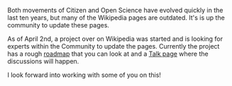 <!--
.. title: Announcing Open Cit Sci Pages Update On Wikipedia
.. slug: announcing-open-cit-sci-pages-update-on-wikipedia
.. date: 2019-04-03 13:26:48 UTC-04:00
.. tags: Wikipedia, Open Science, Citizen Science, Project, Roadmap, News
.. category: 
.. link: 
.. description: 
.. type: text
-->

Both movements of Citizen and Open Science have evolved quickly in the last ten years, but many of the Wikipedia pages are outdated. It's is up the community to update these pages.

As of April 2nd, a project over on Wikipedia was started and is looking for experts within the Community to update the pages. Currently the project has a rough [roadmap](https://en.wikipedia.org/w/index.php?title=User:Belkinsa/sandbox/OpenCitSciPagesUpdateRoadmap&oldid=890798803) that you can look at and a [Talk page](https://en.wikipedia.org/wiki/User_talk:Belkinsa/sandbox/OpenCitSciPagesUpdateRoadmap) where the discussions will happen.

I look forward into working with some of you on this!
